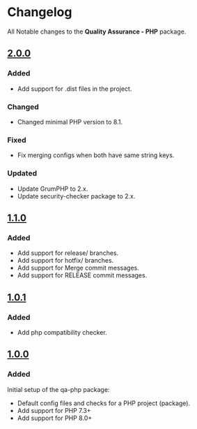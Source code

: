 # Changelog

All Notable changes to the **Quality Assurance - PHP** package.

## [2.0.0]

### Added

- Add support for .dist files in the project.

### Changed

- Changed minimal PHP version to 8.1.

### Fixed

- Fix merging configs when both have same string keys.

### Updated

- Update GrumPHP to 2.x.
- Update security-checker package to 2.x.

## [1.1.0]

### Added

- Add support for release/ branches.
- Add support for hotfix/ branches.
- Add support for Merge commit messages.
- Add support for RELEASE commit messages.

## [1.0.1]

### Added

- Add php compatibility checker.

## [1.0.0]

### Added

Initial setup of the qa-php package:

- Default config files and checks for a PHP project (package).
- Add support for PHP 7.3+
- Add support for PHP 8.0+

[2.0.0]: https://github.com/district09/php_package_qa-php/compare/1.1.0...2.0.0
[1.1.0]: https://github.com/district09/php_package_qa-php/compare/1.0.1...1.1.0
[1.0.1]: https://github.com/district09/php_package_qa-php/compare/1.0.0...1.0.1
[1.0.0]: https://github.com/district09/php_package_qa-php/releases/tag/1.0.0
[Unreleased]: https://github.com/district09/php_package_qa-php/compare/main...develop
